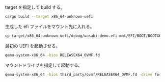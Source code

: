 target を指定して build する。

```bash
cargo build --target x86_64-unknown-uefi
```

生成した efi ファイルをマウント先に入れる。

```bash
cp target/x86_64-unknown-uefi/debug/wasabi-demo.efi mnt/EFI/BOOT/BOOTX64.EFI 
```

最初の UEFI を起動させる。

```bash
qemu-system-x86_64 -bios RELEASEX64_OVMF.fd
```

マウントドライブを指定して起動する。

```bash
qemu-system-x86_64 -bios third_party/ovmf/RELEASEX64_OVMF.fd -drive format=raw,file=fat:rw:mnt
```
